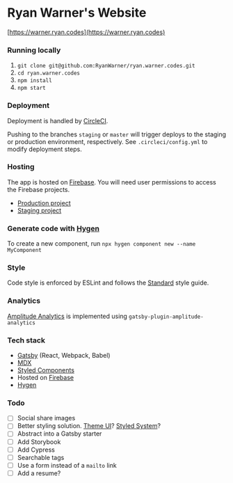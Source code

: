 # Ryan Warner's Website

[https://warner.ryan.codes](https://warner.ryan.codes)

### Running locally

1. `git clone git@github.com:RyanWarner/ryan.warner.codes.git`
1. `cd ryan.warner.codes`
1. `npm install`
1. `npm start`

### Deployment

Deployment is handled by [CircleCI](https://circleci.com/).

Pushing to the branches `staging` or `master` will trigger deploys to the staging or production environment, respectively. See `.circleci/config.yml` to modify deployment steps.

### Hosting

The app is hosted on [Firebase](https://firebase.google.com/). You will need user permissions to access the Firebase projects.

- [Production project](https://console.firebase.google.com/u/0/project/warner-codes/overview)
- [Staging project](https://console.firebase.google.com/u/0/project/warner-codes-staging/overview)

### Generate code with [Hygen](https://hygen.io)

To create a new component, run `npx hygen component new --name MyComponent`

### Style

Code style is enforced by ESLint and follows the [Standard](https://standardjs.com/) style guide.

### Analytics

[Amplitude Analytics](https://amplitude.com/) is implemented using `gatsby-plugin-amplitude-analytics`

### Tech stack

- [Gatsby](https://gatsbyjs.org) (React, Webpack, Babel)
- [MDX](https://mdxjs.com/)
- [Styled Components](https://styled-components.com)
- Hosted on [Firebase](https://firebase.google.com/)
- [Hygen](https://hygen.io)

### Todo

- [ ] Social share images
- [ ] Better styling solution. [Theme UI](https://theme-ui.com/)? [Styled System](https://styled-system.com/)?
- [ ] Abstract into a Gatsby starter
- [ ] Add Storybook
- [ ] Add Cypress
- [ ] Searchable tags
- [ ] Use a form instead of a `mailto` link
- [ ] Add a resume?
